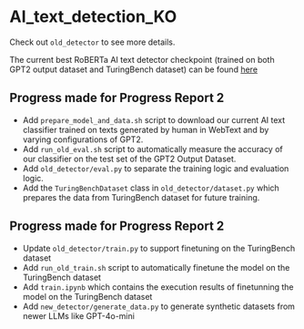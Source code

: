 # AI_text_detection_KO

Check out `old_detector` to see more details.

The current best RoBERTa AI text detector checkpoint (trained on both GPT2 output dataset and TuringBench dataset) can be found [here](https://drive.google.com/file/d/1nhLOxHZhNOoFhVy06icKT4mjws8a8ODC/view?usp=sharing)

## Progress made for Progress Report 2
- Add `prepare_model_and_data.sh` script to download our current AI text classifier trained on texts generated by human in WebText and by varying configurations of GPT2.
- Add `run_old_eval.sh` script to automatically measure the accuracy of our classifier on the test set of the GPT2 Output Dataset.
- Add `old_detector/eval.py` to separate the training logic and evaluation logic.
- Add the `TuringBenchDataset` class in `old_detector/dataset.py` which prepares the data from TuringBench dataset for future training.

## Progress made for Progress Report 2
- Update `old_detector/train.py` to support finetuning on the TuringBench dataset
- Add `run_old_train.sh` script to automatically finetune the model on the TuringBench dataset
- Add `train.ipynb` which contains the execution results of finetunning the model on the TuringBench dataset
- Add `new_detector/generate_data.py` to generate synthetic datasets from newer LLMs like GPT-4o-mini
